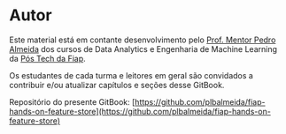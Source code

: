 # Autor

Este material está em contante desenvolvimento pelo [Prof. Mentor Pedro Almeida](https://www.linkedin.com/in/plbalmeida/) dos cursos de Data Analytics e Engenharia de Machine Learning da [Pós Tech da Fiap](https://postech.fiap.com.br/).

Os estudantes de cada turma e leitores em geral são convidados a contribuir e/ou atualizar capítulos e seções desse GitBook.

Repositório do presente GitBook: [https://github.com/plbalmeida/fiap-hands-on-feature-store](https://github.com/plbalmeida/fiap-hands-on-feature-store)
